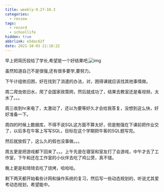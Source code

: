 ```yaml
---
title: weekly-9.27-10.3
categories:
  - review
tags:
  - record
  - schoollife
hidden: true
abbrlink: e5dac62f
date: 2021-10-03 21:18:22
---
```


早上把简历投给了学长,希望是一个好结果吧,![img](https://gitee.com/cao_ziqiang/img/raw/master/20211011112137.jpg)

虽然知道自己不是很强,还有很多要学,要努力。

下午计组依旧困，好在找到了消遣的办法，对，困得课就应该找其他事情做。

周二爬虫依旧水，爬了会国家政策网，然后就成功了，结果去教室还是看视频，太水了。。。

周三收到hr来电了，太激动了，还以为要等好久才会给我答复，没想到这么快，好好准备一下。

周四的时候上数据库，不得不说SQL这方面不算太好，但是勉强在下课前把作业交了，以后多在牛客上写写SQL，目标在这个学期把牛客的SQL题写完。

然后就放假了，这么久的假也没事做。。。

周五更是把游戏都下回来了。。。上午先是在寝室和室友打了会游戏，中午才去了工作室，下午和还在工作室的小伙伴去吃了鸡公煲，真不错。

晚上更是和琦琦去吃了烧烤，哈哈哈。

剩下两天都开始看些计网和操作系统的复习，然后写一些动态规划的，听说尤其爱考动态规划，希望能中。

